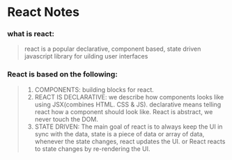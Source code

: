 # React Notes

### what is react:
> react is a popular declarative, component based, state driven javascript library for uilding user interfaces

### React is based on the following:
> 1. COMPONENTS: building blocks for react.<br />
> 2. REACT IS DECLARATIVE: we describe how components looks like using JSX(combines HTML. CSS & JS). declarative means telling react how a component should look like. React is abstract, we never touch the DOM.
> 3. STATE DRIVEN: The main goal of react is to always keep the UI in sync with the data, state is a piece of data or array of data, whenever the state changes, react updates the UI. or React reacts to state changes by re-rendering the UI.
